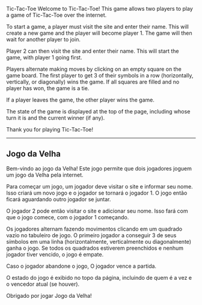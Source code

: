 Tic-Tac-Toe
Welcome to Tic-Tac-Toe! This game allows two players to play a game of Tic-Tac-Toe over the internet.

To start a game, a player must visit the site and enter their name. This will create a new game and the player will become player 1. The game will then wait for another player to join.

Player 2 can then visit the site and enter their name. This will start the game, with player 1 going first.

Players alternate making moves by clicking on an empty square on the game board. The first player to get 3 of their symbols in a row (horizontally, vertically, or diagonally) wins the game. If all squares are filled and no player has won, the game is a tie.

If a player leaves the game, the other player wins the game.

The state of the game is displayed at the top of the page, including whose turn it is and the current winner (if any).

Thank you for playing Tic-Tac-Toe!
___

## Jogo da Velha

Bem-vindo ao jogo da Velha! Este jogo permite que dois jogadores joguem um jogo da Velha pela internet.

Para começar um jogo, um jogador deve visitar o site e informar seu nome. Isso criará um novo jogo e o jogador se tornará o jogador 1. O jogo então ficará aguardando outro jogador se juntar.

O jogador 2 pode então visitar o site e adicionar seu nome. Isso fará com que o jogo comece, com o jogador 1 começando.

Os jogadores alternam fazendo movimentos clicando em um quadrado vazio no tabuleiro de jogo. O primeiro jogador a conseguir 3 de seus símbolos em uma linha (horizontalmente, verticalmente ou diagonalmente) ganha o jogo. Se todos os quadrados estiverem preenchidos e nenhum jogador tiver vencido, o jogo é empate.

Caso o jogador abandone o jogo, O jogador vence a partida.

O estado do jogo é exibido no topo da página, incluindo de quem é a vez e o vencedor atual (se houver).

Obrigado por jogar Jogo da Velha!
